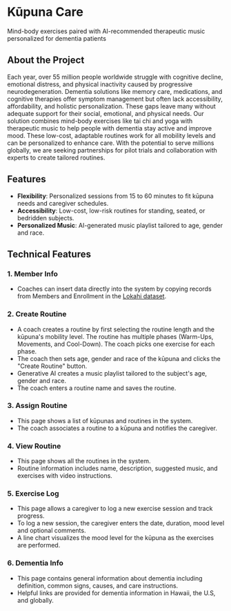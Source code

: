 # Kūpuna Care

Mind-body exercises paired with AI-recommended therapeutic music personalized for dementia patients

## About the Project

Each year, over 55 million people worldwide struggle with cognitive decline, emotional distress, and physical inactivity caused by progressive neurodegeneration. Dementia solutions like memory care, medications, and cognitive therapies offer symptom management but often lack accessibility, affordability, and holistic personalization. These gaps leave many without adequate support for their social, emotional, and physical needs. Our solution combines mind-body exercises like tai chi and yoga with therapeutic music to help people with dementia stay active and improve mood. These low-cost, adaptable routines work for all mobility levels and can be personalized to enhance care. With the potential to serve millions globally, we are seeking partnerships for pilot trials and collaboration with experts to create tailored routines.

## Features

- **Flexibility**: Personalized sessions from 15 to 60 minutes to fit kūpuna needs and caregiver schedules.
- **Accessibility**: Low-cost, low-risk routines for standing, seated, or bedridden subjects.
- **Personalized Music**: AI-generated music playlist tailored to age, gender and race.

## Technical Features
### 1. Member Info
   - Coaches can insert data directly into the system by copying records from Members and Enrollment in the [Lokahi dataset](https://lablab.ai/tech/lokahi-hackathon-datasets).
### 2. Create Routine
   - A coach creates a routine by first selecting the routine length and the kūpuna's mobility level. The routine has multiple phases (Warm-Ups, Movements, and Cool-Down). The coach picks one exercise for each phase.
   - The coach then sets age, gender and race of the kūpuna and clicks the "Create Routine" button.
   - Generative AI creates a music playlist tailored to the subject's age, gender and race.
   - The coach enters a routine name and saves the routine.
### 3. Assign Routine
   - This page shows a list of kūpunas and routines in the system.
   - The coach associates a routine to a kūpuna and notifies the caregiver.
### 4. View Routine
   - This page shows all the routines in the system.
   - Routine information includes name, description, suggested music, and exercises with video instructions.
### 5. Exercise Log
   - This page allows a caregiver to log a new exercise session and track progress.
   - To log a new session, the caregiver enters the date, duration, mood level and optional comments.
   - A line chart visualizes the mood level for the kūpuna as the exercises are performed.
### 6. Dementia Info
   - This page contains general information about dementia including definition, common signs, causes, and care instructions.
   - Helpful links are provided for dementia information in Hawaii, the U.S, and globally.

